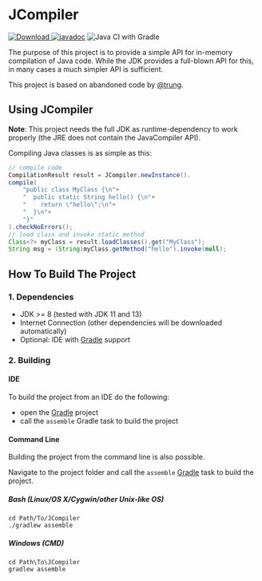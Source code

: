 # JCompiler 
[ ![Download](https://api.bintray.com/packages/miho/JCompiler/JCompiler/images/download.svg) ](https://bintray.com/miho/JCompiler/JCompiler/_latestVersion) [![javadoc](https://javadoc.io/badge2/eu.mihosoft.jcompiler/jcompiler/javadoc.svg)](https://javadoc.io/doc/eu.mihosoft.jcompiler/jcompiler) ![Java CI with Gradle](https://github.com/miho/JCompiler/workflows/Java%20CI%20with%20Gradle/badge.svg)

The purpose of this project is to provide a simple API for in-memory compilation of Java code. While the JDK provides a full-blown API for this, in many cases a much simpler API is sufficient.

This project is based on abandoned code by [@trung](https://github.com/trung/InMemoryJavaCompiler).

## Using JCompiler

**Note**: This project needs the full JDK as runtime-dependency to work properly (the JRE does not contain the JavaCompiler API).

Compiling Java classes is as simple as this:

```java
// compile code
CompilationResult result = JCompiler.newInstance().
compile(
    "public class MyClass {\n"+
    "  public static String hello() {\n"+
    "    return \"hello\";\n"+
    "  }\n"+
    "}"
).checkNoErrors();
// load class and invoke static method
Class<?> myClass = result.loadClasses().get("MyClass");    
String msg = (String)myClass.getMethod("hello").invoke(null);          
```

## How To Build The Project

### 1. Dependencies

- JDK >= 8 (tested with JDK 11 and 13)
- Internet Connection (other dependencies will be downloaded automatically)
- Optional: IDE with [Gradle](http://www.gradle.org/) support

### 2. Building

#### IDE

To build the project from an IDE do the following:

- open the  [Gradle](http://www.gradle.org/) project
- call the `assemble` Gradle task to build the project

#### Command Line

Building the project from the command line is also possible.

Navigate to the project folder and call the `assemble` [Gradle](http://www.gradle.org/)
task to build the project.

##### Bash (Linux/OS X/Cygwin/other Unix-like OS)

    cd Path/To/JCompiler
    ./gradlew assemble
    
##### Windows (CMD)

    cd Path\To\JCompiler
    gradlew assemble

